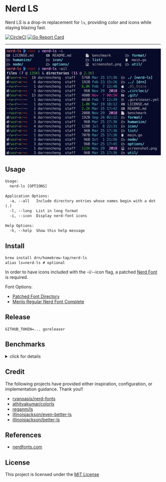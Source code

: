 # Nerd LS

Nerd LS is a drop-in replacement for `ls`, providing color and icons while
staying blazing fast.

[![CircleCI](https://circleci.com/gh/drn/nerd-ls.svg?style=svg)](https://circleci.com/gh/drn/nerd-ls)
[![Go Report Card](https://goreportcard.com/badge/github.com/drn/nerd-ls)](https://goreportcard.com/report/github.com/drn/nerd-ls)

* * *

<p align="center"><img src="screenshot.png" width="600"></p>

## Usage

```
Usage:
  nerd-ls [OPTIONS]

Application Options:
  -a, --all   Include directory entries whose names begin with a dot (.)
  -l, --long  List in long format
  -i, --icon  Display nerd-font icons

Help Options:
  -h, --help  Show this help message
```

## Install

```
brew install drn/homebrew-tap/nerd-ls
alias ls=nerd-ls # optional
```

In order to have icons included with the -i/--icon flag, a patched
[Nerd Font](http://nerdfonts.com/)
is required.

Font Options:

* [Patched Font Directory](https://github.com/ryanoasis/nerd-fonts#patched-fonts)
* [Menlo Regular Nerd Font Complete](https://github.com/drn/dots/blob/master/fonts/Menlo%20Regular%20Nerd%20Font%20Complete.otf)

## Release

```
GITHUB_TOKEN=... goreleaser
```

## Benchmarks

<details>
<summary>click for details</summary>
<p>

ls
```
❯ hyperfine "ls" --warmup 5
Benchmark #1: ls
  Time (mean ± σ):       1.6 ms ±   0.5 ms    [User: 0.6 ms, System: 0.8 ms]
  Range (min … max):     1.0 ms …   3.3 ms    572 runs
```

[nerd-ls](https://github.com/drn/nerd-ls)
```
❯ hyperfine "nerd-ls" --warmup 5
Benchmark #1: nerd-ls
  Time (mean ± σ):       6.0 ms ±   0.7 ms    [User: 2.4 ms, System: 2.3 ms]
  Range (min … max):     5.0 ms …   8.0 ms    365 runs
```

[exa](https://github.com/ogham/exa)
```
❯ hyperfine "exa" --warmup 5
Benchmark #1: exa
  Time (mean ± σ):       8.5 ms ±   0.7 ms    [User: 4.8 ms, System: 3.0 ms]
  Range (min … max):     7.6 ms …  11.2 ms    252 runs
```

[colorls](https://github.com/athityakumar/colorls)
```
❯ hyperfine "colorls" --warmup 5
Benchmark #1: colorls
  Time (mean ± σ):     387.6 ms ±   3.4 ms    [User: 274.7 ms, System: 103.3 ms]
  Range (min … max):   381.6 ms … 391.0 ms    10 runs
```

</p>
</details>

## Credit

The following projects have provided either inspiration, configuration, or
implementation guidance. Thank you!!

- [ryanoasis/nerd-fonts](https://github.com/ryanoasis/nerd-fonts)
- [athityakumar/colorls](https://github.com/athityakumar/colorls)
- [reganm/ls](https://github.com/reganm/ls)
- [illinoisjackson/even-better-ls](https://github.com/illinoisjackson/even-better-ls)
- [illinoisjackson/better-ls](https://github.com/illinoisjackson/better-ls)

## References

- [nerdfonts.com](http://nerdfonts.com/#cheat-sheet)

## License

This project is licensed under the [MIT License](LICENSE.md)
